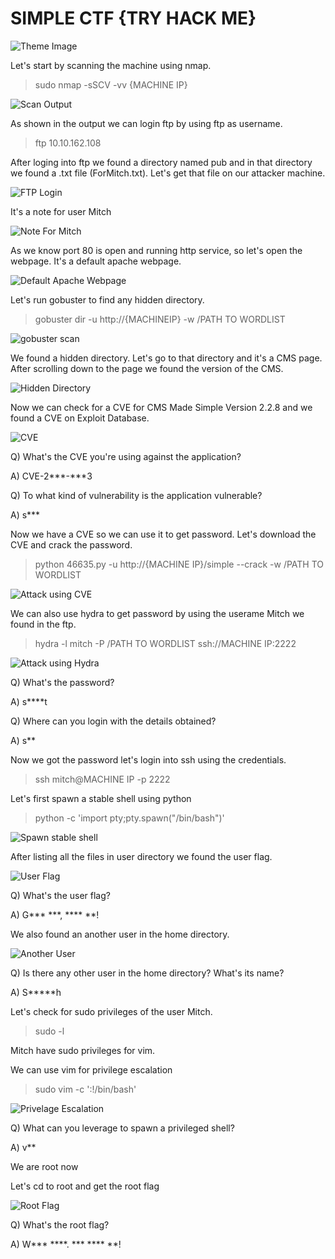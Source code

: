 # SIMPLE CTF {TRY HACK ME}

![Theme Image](https://github.com/M4ddy19/TRYHACKME/blob/main/Simple-CTF/Images/Theme.png)

Let's start by scanning the machine using nmap.

> sudo nmap -sSCV -vv {MACHINE IP}

![Scan Output](https://github.com/M4ddy19/TRYHACKME/blob/main/Simple-CTF/Images/1.png)

As shown in the output we can login ftp by using ftp as username.

> ftp 10.10.162.108

After loging into ftp we found a directory named pub and in that directory we found a .txt file (ForMitch.txt). Let's get that file on our attacker machine.

![FTP Login](https://github.com/M4ddy19/TRYHACKME/blob/main/Simple-CTF/Images/2.png)

It's a note for user Mitch

![Note For Mitch](https://github.com/M4ddy19/TRYHACKME/blob/main/Simple-CTF/Images/3.png)

As we know port 80 is open and running http service, so let's open the webpage. It's a default apache webpage.

![Default Apache Webpage](https://github.com/M4ddy19/TRYHACKME/blob/main/Simple-CTF/Images/4.png)

Let's run gobuster to find any hidden directory.

> gobuster dir -u http://{MACHINEIP} -w /PATH TO WORDLIST

![gobuster scan](https://github.com/M4ddy19/TRYHACKME/blob/main/Simple-CTF/Images/5.png)

We found a hidden directory. Let's go to that directory and it's a CMS page. After scrolling down to the page we found the version of the CMS.

![Hidden Directory](https://github.com/M4ddy19/TRYHACKME/blob/main/Simple-CTF/Images/6.png)

Now we can check for a CVE for CMS Made Simple Version 2.2.8 and we found a CVE on Exploit Database.

![CVE](https://github.com/M4ddy19/TRYHACKME/blob/main/Simple-CTF/Images/7.png)

Q) What's the CVE you're using against the application?

A) CVE-2***-***3

Q) To what kind of vulnerability is the application vulnerable?

A) s***

Now we have a CVE so we can use it to get password. Let's download the CVE and crack the password.

> python 46635.py -u http://{MACHINE IP}/simple --crack -w /PATH TO WORDLIST

![Attack using CVE](https://github.com/M4ddy19/TRYHACKME/blob/main/Simple-CTF/Images/8.png)

We can also use hydra to get password by using the userame Mitch we found in the ftp.

> hydra -l mitch -P /PATH TO WORDLIST ssh://MACHINE IP:2222

![Attack using Hydra](https://github.com/M4ddy19/TRYHACKME/blob/main/Simple-CTF/Images/9.png)

Q) What's the password?

A) s****t

Q) Where can you login with the details obtained?

A) s**

Now we got the password let's login into ssh using the credentials.

> ssh mitch@MACHINE IP -p 2222

Let's first spawn a stable shell using python

> python -c 'import pty;pty.spawn("/bin/bash")'

![Spawn stable shell](https://github.com/M4ddy19/TRYHACKME/blob/main/Simple-CTF/Images/10.png)

After listing all the files in user directory we found the user flag.

![User Flag](https://github.com/M4ddy19/TRYHACKME/blob/main/Simple-CTF/Images/11.png)

Q) What's the user flag?

A) G*** ***, **** **!

We also found an another user in the home directory. 

![Another User](https://github.com/M4ddy19/TRYHACKME/blob/main/Simple-CTF/Images/12.png)

Q) Is there any other user in the home directory? What's its name?

A) S*****h

Let's check for sudo privileges of the user Mitch.

> sudo -l

Mitch have sudo privileges for vim. 

We can use vim for privilege escalation

> sudo vim -c ':!/bin/bash'

![Privelage Escalation](https://github.com/M4ddy19/TRYHACKME/blob/main/Simple-CTF/Images/13.png)

Q) What can you leverage to spawn a privileged shell?

A) v**

We are root now

Let's cd to root and get the root flag

![Root Flag](https://github.com/M4ddy19/TRYHACKME/blob/main/Simple-CTF/Images/14.png)

Q) What's the root flag?

A) W*** ****. *** **** **!
